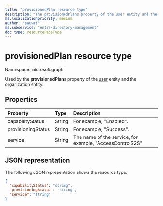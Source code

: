 ```yaml
---
title: "provisionedPlan resource type"
description: "The provisionedPlans property of the user entity and the organization entity is a collection of provisionedPlan objects."
ms.localizationpriority: medium
author: "sauwat"
ms.subservice: "entra-directory-management"
doc_type: resourcePageType
---
```


# provisionedPlan resource type

Namespace: microsoft.graph

Used by the **provisionedPlans** property of the [user](user.md) entity and the [organization](organization.md) entity.


## Properties
| Property       | Type    |Description|
|:---------------|:--------|:----------|
|capabilityStatus|String|For example, "Enabled".|
|provisioningStatus|String|For example, "Success".|
|service|String|The name of the service; for example, "AccessControlS2S"|

## JSON representation

The following JSON representation shows the resource type.

<!-- {
  "blockType": "resource",
  "optionalProperties": [

  ],
  "@odata.type": "microsoft.graph.provisionedPlan"
}-->

```json
{
  "capabilityStatus": "string",
  "provisioningStatus": "string",
  "service": "string"
}

```

<!-- uuid: 8fcb5dbc-d5aa-4681-8e31-b001d5168d79
2015-10-25 14:57:30 UTC -->
<!-- {
  "type": "#page.annotation",
  "description": "provisionedPlan resource",
  "keywords": "",
  "section": "documentation",
  "tocPath": ""
}-->

